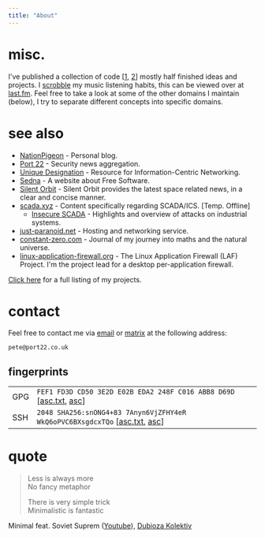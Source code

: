 ```yaml
---
title: "About"
---
```


# misc.

I've published a collection of code [[1](https://gitlab.com/PMaynard), [2](https://github.com/PMaynard)] mostly half finished ideas and projects. I [scrobble](https://www.thefreedictionary.com/scrobble) my music listening habits, this can be viewed over at [last.fm](https://www.last.fm/user/intel17). Feel free to take a look at some of the other domains I maintain (below), I try to separate different concepts into specific domains.

# see also

- [NationPigeon](https://nationpigeon.com) - Personal blog.
- [Port 22](https://port22.co.uk) - Security news aggregation.
- [Unique Designation](https://unique-designation.net) - Resource for Information-Centric Networking.
- [Sedna](https://sedna.cc) - A website about Free Software. 
- [Silent Orbit](https://silentorbit.space/) - Silent Orbit provides the latest space related news, in a clear and concise manner.
- [scada.xyz](https://scada.xyz) - Content specifically regarding SCADA/ICS. [Temp. Offline]
	- [Insecure SCADA](https://insecure.scada.xyz) - Highlights and overview of attacks on industrial systems.
- [just-paranoid.net](https://just-paranoid.net) - Hosting and networking service.
- [constant-zero.com](https://constant-zero.com) - Journal of my journey into maths and the natural universe.
- [linux-application-firewall.org](https://linux-application-firewall.org/) - The Linux Application Firewall (LAF) Project. I'm the project lead for a desktop per-application firewall.  

[Click here](/projects.html) for a full listing of my projects.

# contact

Feel free to contact me via [email](https://sedna.cc/net/net-im/email/) or [matrix](https://matrix.org) at the following address:

	pete@port22.co.uk 

## fingerprints

|||
|:--|:--|
| GPG | ```FEF1 FD3D CD50 3E2D E02B EDA2 248F C016 ABB8 D69D``` [[asc.txt](/keys/pete-gpg.asc.txt), [asc](keys/pete-gpg.asc)]|
| SSH | ```2048 SHA256:snONG4+83 7Anyn6VjZFHY4eR WkQ6oPVC6BXsgdcxTQo``` [[asc.txt](/keys/pete-ssh.pub.asc.txt), [asc](/keys/pete-ssh.pub.asc)] |

# quote

> Less is always more  
> No fancy metaphor  
>
> There is very simple trick  
> Minimalistic is fantastic  

Minimal feat. Soviet Suprem ([Youtube](https://www.youtube.com/watch?v=WItWTghr98k)), [Dubioza Kolektiv](https://dubioza.org/)
